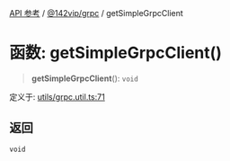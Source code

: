 [API 参考](../../../index.md) / [@142vip/grpc](../index.md) / getSimpleGrpcClient

# 函数: getSimpleGrpcClient()

> **getSimpleGrpcClient**(): `void`

定义于: [utils/grpc.util.ts:71](https://github.com/142vip/core-x/blob/7cfc2fa6b24172631d6526590fc6ea4be89357c6/packages/grpc/src/utils/grpc.util.ts#L71)

## 返回

`void`
